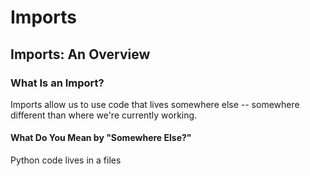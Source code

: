 # Imports

## Imports: An Overview

### What Is an Import?
Imports allow us to use code that lives somewhere else -- somewhere different than where we're currently working. 

#### What Do You Mean by "Somewhere Else?"
Python code lives in a files
##### 

<!--stackedit_data:
eyJoaXN0b3J5IjpbLTkwMzk0MTUyMywxODExOTcyOTUwLDQ3Mz
YyMTE0M119
-->